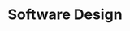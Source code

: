 ---
title: Software Design
modal-id: 3
img: software_design_icon.png
thumbnail: software_design_icon.png
alt: image-alt
location: Carleton College
description: Learned about good Software Design techniques and design patterns. Created example projects using Python, Javascript, HTML, and CSS. Used Bitbucket and GIT for version control.


---